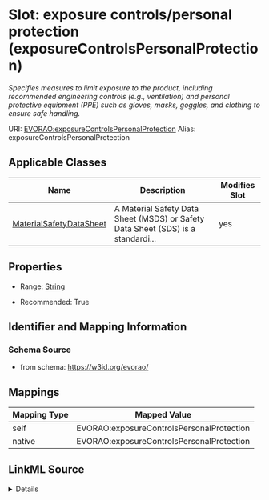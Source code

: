 

# Slot: exposure controls/personal protection (exposureControlsPersonalProtection) 


_Specifies measures to limit exposure to the product, including recommended engineering controls (e.g., ventilation) and personal protective equipment (PPE) such as gloves, masks, goggles, and clothing to ensure safe handling._





URI: [EVORAO:exposureControlsPersonalProtection](https://w3id.org/evorao/exposureControlsPersonalProtection)
Alias: exposureControlsPersonalProtection

<!-- no inheritance hierarchy -->





## Applicable Classes

| Name | Description | Modifies Slot |
| --- | --- | --- |
| [MaterialSafetyDataSheet](MaterialSafetyDataSheet.md) | A Material Safety Data Sheet (MSDS) or Safety Data Sheet (SDS) is a standardi... |  yes  |







## Properties

* Range: [String](String.md)

* Recommended: True





## Identifier and Mapping Information







### Schema Source


* from schema: https://w3id.org/evorao/




## Mappings

| Mapping Type | Mapped Value |
| ---  | ---  |
| self | EVORAO:exposureControlsPersonalProtection |
| native | EVORAO:exposureControlsPersonalProtection |




## LinkML Source

<details>
```yaml
name: exposureControlsPersonalProtection
description: Specifies measures to limit exposure to the product, including recommended
  engineering controls (e.g., ventilation) and personal protective equipment (PPE)
  such as gloves, masks, goggles, and clothing to ensure safe handling.
title: exposure controls/personal protection
from_schema: https://w3id.org/evorao/
rank: 1000
alias: exposureControlsPersonalProtection
domain_of:
- MaterialSafetyDataSheet
range: string
required: false
recommended: true
multivalued: false

```
</details>
